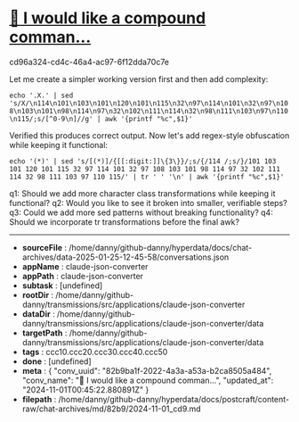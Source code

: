 # [💬 I would like a compound comman...](https://claude.ai/chat/82b9ba1f-2022-4a3a-a53a-b2ca8505a484)

cd96a324-cd4c-46a4-ac97-6f12dda70c7e

 Let me create a simpler working version first and then add complexity:

`echo '.X.' | sed 's/X/\n114\n101\n103\n101\n120\n101\n115\n32\n97\n114\n101\n32\n97\n108\n103\n101\n98\n114\n97\n32\n102\n111\n114\n32\n98\n111\n103\n97\n110\n115/;s/[^0-9\n]//g' | awk '{printf "%c",$1}'`

Verified this produces correct output. Now let's add regex-style obfuscation while keeping it functional:

`echo '(*)' | sed 's/[(*)]/{[[:digit:]]\{3\}}/;s/{/114 /;s/}/101 103 101 120 101 115 32 97 114 101 32 97 108 103 101 98 114 97 32 102 111 114 32 98 111 103 97 110 115/' | tr ' ' '\n' | awk '{printf "%c",$1}'`

q1: Should we add more character class transformations while keeping it functional?
q2: Would you like to see it broken into smaller, verifiable steps?
q3: Could we add more sed patterns without breaking functionality?
q4: Should we incorporate tr transformations before the final awk?

---

* **sourceFile** : /home/danny/github-danny/hyperdata/docs/chat-archives/data-2025-01-25-12-45-58/conversations.json
* **appName** : claude-json-converter
* **appPath** : claude-json-converter
* **subtask** : [undefined]
* **rootDir** : /home/danny/github-danny/transmissions/src/applications/claude-json-converter
* **dataDir** : /home/danny/github-danny/transmissions/src/applications/claude-json-converter/data
* **targetPath** : /home/danny/github-danny/transmissions/src/applications/claude-json-converter/data
* **tags** : ccc10.ccc20.ccc30.ccc40.ccc50
* **done** : [undefined]
* **meta** : {
  "conv_uuid": "82b9ba1f-2022-4a3a-a53a-b2ca8505a484",
  "conv_name": "💬 I would like a compound comman...",
  "updated_at": "2024-11-01T00:45:22.880891Z"
}
* **filepath** : /home/danny/github-danny/hyperdata/docs/postcraft/content-raw/chat-archives/md/82b9/2024-11-01_cd9.md